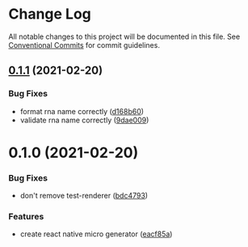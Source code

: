 # Change Log

All notable changes to this project will be documented in this file.
See [Conventional Commits](https://conventionalcommits.org) for commit guidelines.

## [0.1.1](https://github.com/developer239/compgen/compare/@compgen/rna-min@0.1.0...@compgen/rna-min@0.1.1) (2021-02-20)


### Bug Fixes

* format rna name correctly ([d168b60](https://github.com/developer239/compgen/commit/d168b606ffd472e6df98be805bf55466f0de4fc6))
* validate rna name correctly ([9dae009](https://github.com/developer239/compgen/commit/9dae009420ec4d599ab7b358932c42d6945faa91))





# 0.1.0 (2021-02-20)


### Bug Fixes

* don't remove test-renderer ([bdc4793](https://github.com/developer239/compgen/commit/bdc47937695dbf9b0d63b216522cbeb4258cacb9))


### Features

* create react native micro generator ([eacf85a](https://github.com/developer239/compgen/commit/eacf85a577023a23e1f6501418d1cc152115ed60))
